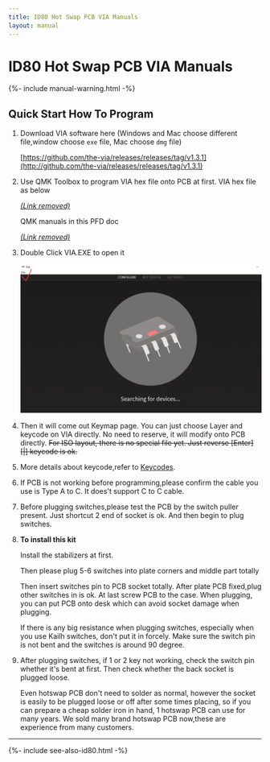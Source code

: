 ```yaml
---
title: ID80 Hot Swap PCB VIA Manuals
layout: manual
---
```


# ID80 Hot Swap PCB VIA Manuals

{%- include manual-warning.html -%}

## Quick Start How To Program

1.  Download VIA software here (Windows and Mac choose different file,window choose `exe` file, Mac choose `dmg` file)

    [https://github.com/the-via/releases/releases/tag/v1.3.1](http://github.com/the-via/releases/releases/tag/v1.3.1)

2.  Use QMK Toolbox to program VIA hex file onto PCB at first. VIA hex file as below

    [*(Link removed)*]()

    QMK manuals in this PFD doc

    [*(Link removed)*]()

3.  Double Click VIA.EXE to open it

    <img src="image-6.jpg" width="640" height="auto" style="max-width: 100%;">

4.  Then it will come out Keymap page. You can just choose Layer and keycode on VIA directly. No need to reserve, it will modify onto PCB directly. <s>For ISO layout, there is no special file yet. Just reverse [Enter] [\|] keycode is ok.</s>

5.  More details about keycode,refer to [Keycodes](https://docs.qmk.fm/#/keycodes).

6.  If PCB is not working before programming,please confirm the cable you use is Type A to C. It does't support C to C cable.

7.  Before plugging switches,please test the PCB by the switch puller present. Just shortcut 2 end of socket is ok. And then begin to plug switches.

8.  **To install this kit**

    Install the stabilizers at first.

    Then please plug 5-6 switches into plate corners and middle part totally

    Then insert switches pin to PCB socket totally. After plate PCB fixed,plug other switches in is ok. At last screw PCB to the case. When plugging, you can put PCB onto desk which can avoid socket damage when plugging.

    If there is any big resistance when plugging switches, especially when you use Kailh switches, don't put it in forcely. Make sure the switch pin is not bent and the switches is around 90 degree.

9.  After plugging switches, if 1 or 2 key not working, check the switch pin whether it's bent at first. Then check whether the back socket is plugged loose.

    Even hotswap PCB don't need to solder as normal, however the socket is easily to be plugged loose or off after some times placing, so if you can prepare a cheap solder iron in hand, 1 hotswap PCB can use for many years. We sold many brand hotswap PCB now,these are experience from many customers.


---

{%- include see-also-id80.html -%}
